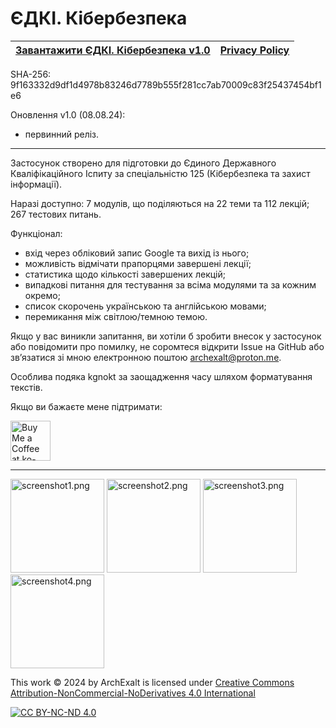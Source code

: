 # ЄДКІ. Кібербезпека

| [Завантажити ЄДКІ. Кібербезпека v1.0](https://github.com/ArchExalt/edki-cybersecurity-android/releases/tag/stable) | [Privacy Policy](https://archexalt.github.io/edki-cybersecurity-android/) |
| --- | --- |

SHA-256: 9f163332d9df1d4978b83246d7789b555f281cc7ab70009c83f25437454bf1e6

Оновлення v1.0 (08.08.24):

- первинний реліз.

---

Застосунок створено для підготовки до Єдиного Державного Кваліфікаційного Іспиту за спеціальністю 125 (Кібербезпека та захист інформації).

Наразі доступно: 7 модулів, що поділяються на 22 теми та 112 лекцій; 267 тестових питань.

Функціонал:
- вхід через обліковий запис Google та вихід із нього;
- можливість відмічати прапорцями завершені лекції;
- статистика щодо кількості завершених лекцій;
- випадкові питання для тестування за всіма модулями та за кожним окремо;
- список скорочень українською та англійською мовами;
- перемикання між світлою/темною темою.

Якщо у вас виникли запитання, ви хотіли б зробити внесок у застосунок або повідомити про помилку, не соромтеся відкрити Issue на GitHub або зв’язатися зі мною електронною поштою archexalt@proton.me.

Особлива подяка kgnokt за заощадження часу шляхом форматування текстів.

Якщо ви бажаєте мене підтримати:

<a href='https://ko-fi.com/P5P011M9VJ' target='_blank'><img height='36' style='border:0px;height:64px;' src='https://storage.ko-fi.com/cdn/kofi3.png?v=3' border='0' alt='Buy Me a Coffee at ko-fi.com' /></a>


---

<img width="150px" src="./screenshot1.png" alt="screenshot1.png" /> <img width="150px" src="./screenshot2.png" alt="screenshot2.png" /> <img width="150px" src="./screenshot3.png" alt="screenshot3.png" /> <img width="150px" src="./screenshot4.png" alt="screenshot4.png" />

This work © 2024 by ArchExalt is licensed under [Creative Commons Attribution-NonCommercial-NoDerivatives 4.0 International][cc-by-nc-nd]

[![CC BY-NC-ND 4.0][cc-by-nc-nd-image]][cc-by-nc-nd]

[cc-by-nc-nd]: http://creativecommons.org/licenses/by-nc-nd/4.0/
[cc-by-nc-nd-image]: https://licensebuttons.net/l/by-nc-nd/4.0/88x31.png
